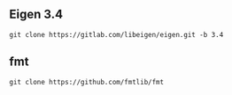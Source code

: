 ## Eigen 3.4
```
git clone https://gitlab.com/libeigen/eigen.git -b 3.4
```

## fmt
```
git clone https://github.com/fmtlib/fmt
```